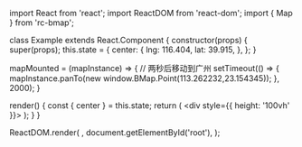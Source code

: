 import React from 'react';
import ReactDOM from 'react-dom';
import { Map } from 'rc-bmap';

class Example extends React.Component {
  constructor(props) {
    super(props);
    this.state = {
      center: {
        lng: 116.404,
        lat: 39.915,
      },
    };
  }
  
  mapMounted = (mapInstance) => {
    // 两秒后移动到广州
		setTimeout(() => {
    	mapInstance.panTo(new window.BMap.Point(113.262232,23.154345));
    }, 2000);
	}

  render() {
    const { center } = this.state;
    return (
      <div style={{ height: '100vh' }}>
        <Map
          ak="WAeVpuoSBH4NswS30GNbCRrlsmdGB5Gv"
          center={center}
          zoom={8}
          mapMounted={this.mapMounted}
        />
      </div>
    );
  }
}

ReactDOM.render(
  <Example />,
  document.getElementById('root'),
);